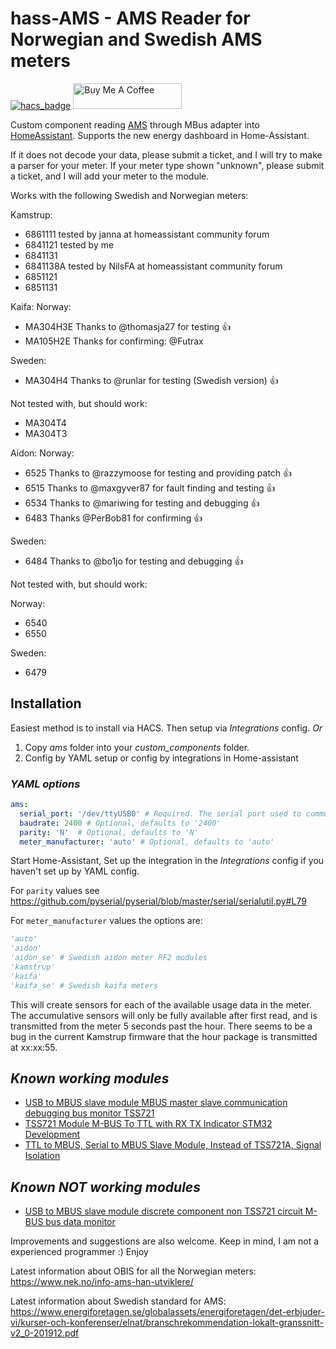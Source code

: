 # hass-AMS - AMS Reader for Norwegian and Swedish AMS meters

[![hacs_badge](https://img.shields.io/badge/HACS-Custom-orange.svg?style=for-the-badge)](https://github.com/custom-components/hacs)
<a href="https://www.buymeacoffee.com/turbokongen" target="_blank"><img src="https://cdn.buymeacoffee.com/buttons/default-orange.png" alt="Buy Me A Coffee" height="41" width="174"></a>

Custom component reading [AMS](https://no.wikipedia.org/wiki/Smart_str%C3%B8mm%C3%A5ler)
through MBus adapter into [HomeAssistant](https://www.home-assistant.io/).
Supports the new energy dashboard in Home-Assistant.

If it does not decode your data, please submit a ticket, and I will try to
make a parser for your meter.
If your meter type shown "unknown", please submit a ticket, and I will add
your meter to the module.

Works with the following Swedish and Norwegian meters:

Kamstrup:

- 6861111 tested by janna at homeassistant community forum
- 6841121 tested by me
- 6841131
- 6841138A tested by NilsFA at homeassistant community forum
- 6851121
- 6851131

Kaifa:
Norway:

- MA304H3E Thanks to @thomasja27 for testing :+1:
- MA105H2E Thanks for confirming: @Futrax

Sweden:

- MA304H4 Thanks to @runlar for testing (Swedish version) :+1:

Not tested with, but should work:

- MA304T4
- MA304T3

Aidon:
Norway:

- 6525 Thanks to @razzymoose for testing and providing patch :+1:
- 6515 Thanks to @maxgyver87 for fault finding and testing :+1:
- 6534 Thanks to @mariwing for testing and debugging :+1:
- 6483 Thanks @PerBob81 for confirming :+1:

Sweden:

- 6484 Thanks to @bo1jo for testing and debugging :+1:

Not tested with, but should work:

Norway:

- 6540
- 6550

Sweden:

- 6479

## Installation

Easiest method is to install via HACS. Then setup via *Integrations* config.
*Or*

1. Copy *ams* folder into your *custom_components* folder.
2. Config by YAML setup or config by integrations in Home-assistant

### *YAML options*

```yaml
ams:
  serial_port: '/dev/ttyUSB0' # Required. The serial port used to communicate through
  baudrate: 2400 # Optional, defaults to '2400'
  parity: 'N'  # Optional, defaults to 'N'
  meter_manufacturer: 'auto' # Optional, defaults to 'auto'
```

Start Home-Assistant,
Set up the integration in the *Integrations* config if you haven't set up by YAML config.

For `parity` values see <https://github.com/pyserial/pyserial/blob/master/serial/serialutil.py#L79>

For `meter_manufacturer` values the options are:

```python
'auto'
'aidon'
'aidon_se' # Swedish aidon meter RF2 modules
'kamstrup'
'kaifa'
'kaifa_se' # Swedish kaifa meters
```

This will create sensors for each of the available usage data in the meter.
The accumulative sensors will only be fully available after first read, and is transmitted from the meter 5 seconds past the hour.
There seems to be a bug in the current Kamstrup firmware that the hour package is transmitted at xx:xx:55.

## *Known working modules*

- [USB to MBUS slave module MBUS master slave communication debugging bus monitor TSS721](https://www.aliexpress.com/item/32894249052.html)
- [TSS721 Module M-BUS To TTL with RX TX Indicator STM32 Development](https://www.aliexpress.com/item/32751482255.html?spm=2114.10010108.1000014.1.2a3189f8fCOsSM)
- [TTL to MBUS, Serial to MBUS Slave Module, Instead of TSS721A, Signal Isolation](https://www.ebay.com/itm/273122508071?_trkparms=amclksrc%3DITM%26aid%3D1110006%26algo%3DHOMESPLICE.SIM%26ao%3D1%26asc%3D20201210111314%26meid%3D4ae500c42d6c43dba4fbc3c8ed06db95%26pid%3D101195%26rk%3D1%26rkt%3D12%26sd%3D274011702607%26itm%3D273122508071%26pmt%3D1%26noa%3D0%26pg%3D2047675%26algv%3DSimplAMLv9PairwiseWebMskuAspectsV202110NoVariantSeed%26brand%3DUnbranded&_trksid=p2047675.c101195.m1851&amdata=cksum%3A2731225080714ae500c42d6c43dba4fbc3c8ed06db95%7Cenc%3AAQAGAAABEIIp3bTCXFAKw6S9crk9CpCrrtOgadqFiC10NVPbN0936eprYVB4SXfDa52e1mbPLFwdBXChmaGoQQy%252BBr%252F%252B6GwMcxzo7LNbOSruw8JYl4DlyP7oF0HAfDyaq70zO7kJ5TaNT4YP7AkcEgketK%252BSXiNU63J9O%252FNGJW%252FFzn%252B66oRh%252Ff51%252FOd%252BA7ejgOOSfiKyvRVua%252FiFnXrxVBuK6ejVzVdYQ8RkXWB%252BnAu4penvUGurSKh3gR%252B7GDYFpsU4WtTtZ59xj8h1jM8sf1rmoti2QMtmA6IzzxoTGR%252FY%252BwYIH5Ouq6dr2FeuKZP7nES3I5AT%252FKa7fdaUOT27KtkO6Rie2slNPzgZrUAyecfyWTwfQBCc%7Campid%3APL_CLK%7Cclp%3A2047675)

## *Known NOT working modules*

- [USB to MBUS slave module discrete component non TSS721 circuit M-BUS bus data monitor](https://www.aliexpress.com/item/32814808312.html?shortkey=iM7rQb67&addresstype=600)

Improvements and suggestions are also welcome.
Keep in mind, I am not a experienced programmer :)
Enjoy

Latest information about OBIS for all the Norwegian meters: <https://www.nek.no/info-ams-han-utviklere/>

Latest information about Swedish standard for AMS: <https://www.energiforetagen.se/globalassets/energiforetagen/det-erbjuder-vi/kurser-och-konferenser/elnat/branschrekommendation-lokalt-granssnitt-v2_0-201912.pdf>
